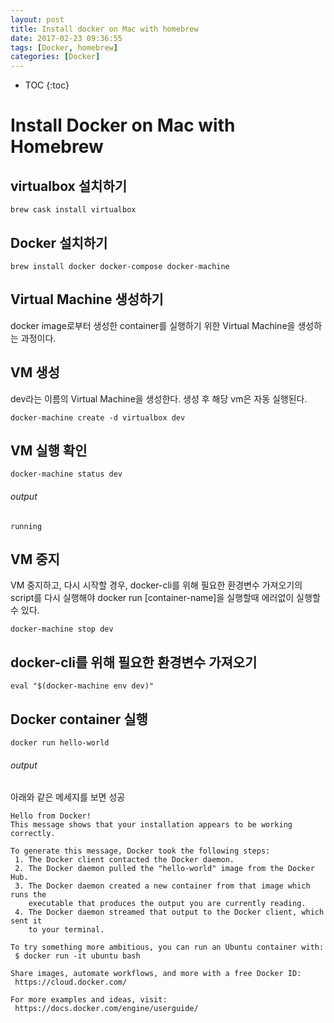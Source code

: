 ```yaml
---
layout: post
title: Install docker on Mac with homebrew
date: 2017-02-23 09:36:55
tags: [Docker, homebrew]
categories: [Docker]
---
```

* TOC
{:toc}


# Install Docker on Mac with Homebrew

## virtualbox 설치하기

```
brew cask install virtualbox
```

## Docker 설치하기

```
brew install docker docker-compose docker-machine
```

## Virtual Machine 생성하기

docker image로부터 생성한 container를 실행하기 위한 Virtual Machine을 생성하는 과정이다.

## VM 생성

dev라는 이름의 Virtual Machine을 생성한다. 생성 후 해당 vm은 자동 실행된다.

```
docker-machine create -d virtualbox dev
```

## VM 실행 확인

```
docker-machine status dev
```

###### output

```
running
```

## VM 중지

VM 중지하고, 다시 시작할 경우, docker-cli를 위해 필요한 환경변수 가져오기의 script를 다시 실행해야 docker run [container-name]을 실행할때 에러없이 실행할 수 있다.

```
docker-machine stop dev
```

## docker-cli를 위해 필요한 환경변수 가져오기

```
eval "$(docker-machine env dev)"
```

## Docker container 실행

```
docker run hello-world
```

###### output
아래와 같은 메세지를 보면 성공

```
Hello from Docker!
This message shows that your installation appears to be working correctly.

To generate this message, Docker took the following steps:
 1. The Docker client contacted the Docker daemon.
 2. The Docker daemon pulled the "hello-world" image from the Docker Hub.
 3. The Docker daemon created a new container from that image which runs the
    executable that produces the output you are currently reading.
 4. The Docker daemon streamed that output to the Docker client, which sent it
    to your terminal.

To try something more ambitious, you can run an Ubuntu container with:
 $ docker run -it ubuntu bash

Share images, automate workflows, and more with a free Docker ID:
 https://cloud.docker.com/

For more examples and ideas, visit:
 https://docs.docker.com/engine/userguide/
```
